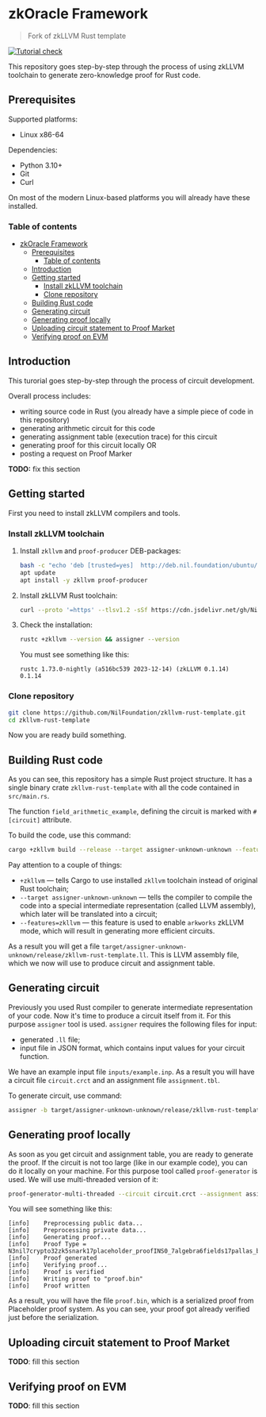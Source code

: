 # zkOracle Framework

> Fork of zkLLVM Rust template

[![Tutorial check](https://github.com/NilFoundation/zkllvm-rust-template/actions/workflows/main.yml/badge.svg)](https://github.com/NilFoundation/zkllvm-rust-template/actions/workflows/main.yml)

This repository goes step-by-step through the process of using zkLLVM toolchain to generate
zero-knowledge proof for Rust code.

## Prerequisites

Supported platforms:

- Linux x86-64

Dependencies:

- Python 3.10+
- Git
- Curl

On most of the modern Linux-based platforms you will already have these installed.

### Table of contents

- [zkOracle Framework](#zkoracle-framework)
  - [Prerequisites](#prerequisites)
    - [Table of contents](#table-of-contents)
  - [Introduction](#introduction)
  - [Getting started](#getting-started)
    - [Install zkLLVM toolchain](#install-zkllvm-toolchain)
    - [Clone repository](#clone-repository)
  - [Building Rust code](#building-rust-code)
  - [Generating circuit](#generating-circuit)
  - [Generating proof locally](#generating-proof-locally)
  - [Uploading circuit statement to Proof Market](#uploading-circuit-statement-to-proof-market)
  - [Verifying proof on EVM](#verifying-proof-on-evm)

## Introduction

This turorial goes step-by-step through the process of circuit development.

Overall process includes:

- writing source code in Rust (you already have a simple piece of code in this repository)
- generating arithmetic circuit for this code
- generating assignment table (execution trace) for this circuit
- generating proof for this circuit locally
OR
- posting a request on Proof Marker

__TODO:__ fix this section

## Getting started

First you need to install zkLLVM compilers and tools.

### Install zkLLVM toolchain

1. Install `zkllvm` and `proof-producer` DEB-packages:

    ```bash
    bash -c "echo 'deb [trusted=yes]  http://deb.nil.foundation/ubuntu/ all main' >>/etc/apt/sources.list"
    apt update
    apt install -y zkllvm proof-producer
    ```

2. Install zkLLVM Rust toolchain:

    ```bash
    curl --proto '=https' --tlsv1.2 -sSf https://cdn.jsdelivr.net/gh/NilFoundation/zkllvm@master/rslang-installer.py | python - --channel nightly
    ```

3. Check the installation:

    ```bash
    rustc +zkllvm --version && assigner --version
    ```

    You must see something like this:

    ```plain
    rustc 1.73.0-nightly (a516bc539 2023-12-14) (zkLLVM 0.1.14)
    0.1.14
    ```

### Clone repository

```bash
git clone https://github.com/NilFoundation/zkllvm-rust-template.git
cd zkllvm-rust-template
```

Now you are ready build something.

## Building Rust code

As you can see, this repository has a simple Rust project structure. It has a single binary crate
`zkllvm-rust-template` with all the code contained in `src/main.rs`.

The function `field_arithmetic_example`, defining the circuit is marked with `#[circuit]` attribute.

To build the code, use this command:

```bash
cargo +zkllvm build --release --target assigner-unknown-unknown --features=zkllvm
```

Pay attention to a couple of things:

- `+zkllvm` — tells Cargo to use installed `zkllvm` toolchain instead of original Rust toolchain;
- `--target assigner-unknown-unknown` — tells the compiler to compile the code into a special
intermediate representation (called LLVM assembly), which later will be translated into a circuit;
- `--features=zkllvm` — this feature is used to enable `arkworks` zkLLVM mode, which will result in
generating more efficient circuits.

As a result you will get a file `target/assigner-unknown-unknown/release/zkllvm-rust-template.ll`.
This is LLVM assembly file, which we now will use to produce circuit and assignment table.

## Generating circuit

Previously you used Rust compiler to generate intermediate representation of your code. Now it's
time to produce a circuit itself from it. For this purpose `assigner` tool is used. `assigner`
requires the following files for input:

- generated `.ll` file;
- input file in JSON format, which contains input values for your circuit function.

We have an example input file `inputs/example.inp`. As a result you will have a circuit file
`circuit.crct` and an assignment file `assignment.tbl`.

To generate circuit, use command:

```bash
assigner -b target/assigner-unknown-unknown/release/zkllvm-rust-template.ll -i inputs/example.inp -t assignment.tbl -c circuit.crct -e pallas
```

## Generating proof locally

As soon as you get circuit and assignment table, you are ready to generate the proof. If the circuit
is not too large (like in our example code), you can do it locally on your machine. For this purpose
tool called `proof-generator` is used. We will use multi-threaded version of it:

```bash
proof-generator-multi-threaded --circuit circuit.crct --assignment assignment.tbl --proof proof.bin
```

You will see something like this:

```plain
[info]    Preprocessing public data...
[info]    Preprocessing private data...
[info]    Generating proof...
[info]    Proof Type = N3nil7crypto32zk5snark17placeholder_proofINS0_7algebra6fields17pallas_base_fieldENS2_18placeholder_paramsINS2_26placeholder_circuit_paramsIS6_NS2_28plonk_arithmetization_paramsILm15ELm1ELm35ELm36EEEEENS1_11commitments21lpc_commitment_schemeINSC_34batched_list_polynomial_commitmentIS6_NSC_33list_polynomial_commitment_paramsINS0_6hashes11keccak_1600ILm256EEESI_Lm9ELm2ELb0ENSC_13proof_of_workISI_jLj4294901760EEEEEEENS0_4math14polynomial_dfsINS5_6detail10element_fpINS5_6paramsIS6_EEEESaIST_EEEEEEEEE
[info]    Proof generated
[info]    Verifying proof...
[info]    Proof is verified
[info]    Writing proof to "proof.bin"
[info]    Proof written
```

As a result, you will have the file `proof.bin`, which is a serialized proof from Placeholder proof
system. As you can see, your proof got already verified just before the serialization.

## Uploading circuit statement to Proof Market

__TODO__: fill this section

## Verifying proof on EVM

__TODO__: fill this section
